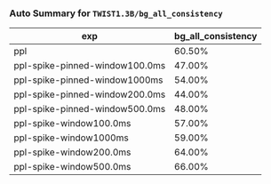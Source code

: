 ### Auto Summary for `TWIST1.3B/bg_all_consistency`

<!-- AUTO-GEN: SPLIT TABLE -->
| exp | bg_all_consistency |
| --- | --- |
| ppl | 60.50% |
| ppl-spike-pinned-window100.0ms | 47.00% |
| ppl-spike-pinned-window1000ms | 54.00% |
| ppl-spike-pinned-window200.0ms | 44.00% |
| ppl-spike-pinned-window500.0ms | 48.00% |
| ppl-spike-window100.0ms | 57.00% |
| ppl-spike-window1000ms | 59.00% |
| ppl-spike-window200.0ms | 64.00% |
| ppl-spike-window500.0ms | 66.00% |
<!-- AUTO-GEN: SPLIT TABLE -->
